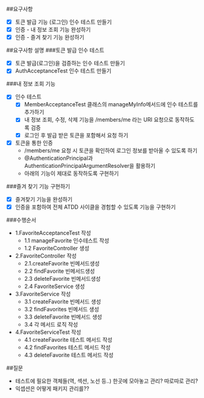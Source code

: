 ##요구사항
- [x] 토큰 발급 기능 (로그인) 인수 테스트 만들기
- [x] 인증 - 내 정보 조회 기능 완성하기
- [x] 인증 - 즐겨 찾기 기능 완성하기

##요구사항 설명
###토큰 발급 인수 테스트
- [x] 토큰 발급(로그인)을 검증하는 인수 테스트 만들기
- [x] AuthAcceptanceTest 인수 테스트 만들기

###내 정보 조회 기능
- [x] 인수 테스트 
  - [x] MemberAcceptanceTest 클래스의 manageMyInfo메서드에 인수 테스트를 추가하기
  - [x] 내 정보 조회, 수정, 삭제 기능을 /members/me 라는 URI 요청으로 동작하도록 검증
  - [x] 로그인 후 발급 받은 토큰을 포함해서 요청 하기
- [x] 토큰을 통한 인증
  - /members/me 요청 시 토큰을 확인하여 로그인 정보를 받아올 수 있도록 하기
  - @AuthenticationPrincipal과 AuthenticationPrincipalArgumentResolver을 활용하기
  - 아래의 기능이 제대로 동작하도록 구현하기

###즐겨 찾기 기능 구현하기
- [x] 즐겨찾기 기능을 완성하기
- [x] 인증을 포함하여 전체 ATDD 사이클을 경험할 수 있도록 기능을 구현하기

###수행순서
- 1.FavoriteAcceptanceTest 작성
  - 1.1 manageFavorite 인수테스트 작성
  - 1.2 FavoriteController 생성 
- 2.FavoriteController 작성
  - 2.1.createFavorite 빈메서드생성
  - 2.2 findFavorite 빈메서드생성
  - 2.3 deleteFavorite 빈메서드생성
  - 2.4 FavoriteService 생성
- 3.FavoriteService 작성
  - 3.1 createFavorite 빈메서드 생성
  - 3.2 findFavorites 빈메서드 생성
  - 3.3 deleteFavorite 빈메서드 생성
  - 3.4 각 메서드 로직 작성
- 4.FavoriteServiceTest 작성
  - 4.1 createFavorite 테스트 메서드 작성
  - 4.2 findFavorites 테스트 메서드 작성
  - 4.3 deleteFavorite 테스트 메서드 작성

##질문
- 테스트에 필요한 객체들(역, 섹션, 노선 등..) 한곳에 모아놓고 관리? 따로따로 관리?
- 익셉션은 어떻게 패키지 관리를??



